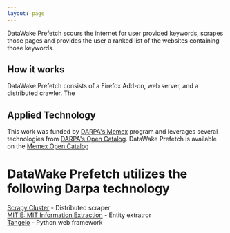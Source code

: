 ```yaml
---
layout: page
---
```


DataWake Prefetch scours the internet for user provided keywords, scrapes those pages and provides the user a ranked list of the websites containing those keywords.

## How it works
DataWake Prefetch consists of a Firefox Add-on, web server, and a distributed crawler. The


## Applied Technology  ##
This work was funded by [DARPA's
Memex](http://www.darpa.mil/Our_Work/I2O/Programs/Memex.aspx) program
and leverages several technologies from [DARPA's Open
Catalog](http://www.darpa.mil/opencatalog/).  DataWake Prefetch is available on the [Memex Open Catalog](http://www.darpa.mil/opencatalog/MEMEX.html)  

# DataWake Prefetch  utilizes the following Darpa technology #
[Scrapy Cluster]( https://github.com/istresearch/scrapy-cluster) - Distributed scraper  
[MITIE: MIT Information Extraction](https://github.com/mitll/MITIE) - Entity extratror  
[Tangelo](http://tangelo.kitware.com) - Python web framework
